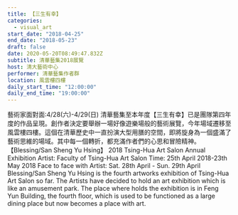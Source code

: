 ```yaml
---
title: 【三生有幸】
categories:
  - visual_art
start_date: "2018-04-25"
end_date: "2018-05-23"
draft: false
date: 2020-05-20T08:49:47.832Z
subtitle: 清華藝集2018展覽
host: 清大藝術中心
performer: 清華藝集作者群
location: 風雲樓四樓
daily_start_time: "12:00:00"
daily_end_time: "19:00:00"
---
```


藝術家面對面:4/28(六)-4/29(日) 清華藝集至本年度【三生有幸】已是團隊第四年度的作品呈現。創作者決定要舉辦一場好像遊樂場般的藝術展覽，今年場域遷移至風雲樓四樓。這個在清華歷史中一直扮演大型用膳的空間，即將旋身為一個盛滿了藝術思維的場域。其中每一個轉折，都充滿作者們的心思和冒險精神。 【Blessing/San Sheng Yu Hsing】 2018 Tsing-Hua Art Salon Annual Exhibition Artist: Faculty of Tsing-Hua Art Salon Time: 25th April 2018-23th May 2018 Face to face with Artist: Sat. 28th April - Sun. 29th April Blessing/San Sheng Yu Hsing is the fourth artworks exhibition of Tsing-Hua Art Salon so far. The Artists have decided to hold an art exhibition which is like an amusement park. The place where holds the exhibition is in Feng Yun Building, the fourth floor, which is used to be functioned as a large dining place but now becomes a place with art. 